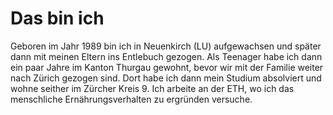 # Das bin ich

Geboren im Jahr 1989 bin ich in Neuenkirch (LU) aufgewachsen und später dann mit meinen Eltern ins Entlebuch gezogen. Als Teenager habe ich dann ein paar Jahre im Kanton Thurgau gewohnt, bevor wir mit der Familie weiter nach Zürich gezogen sind. Dort habe ich dann mein Studium absolviert und wohne seither im Zürcher Kreis 9. Ich arbeite an der ETH, wo ich das menschliche Ernährungsverhalten zu ergründen versuche.
